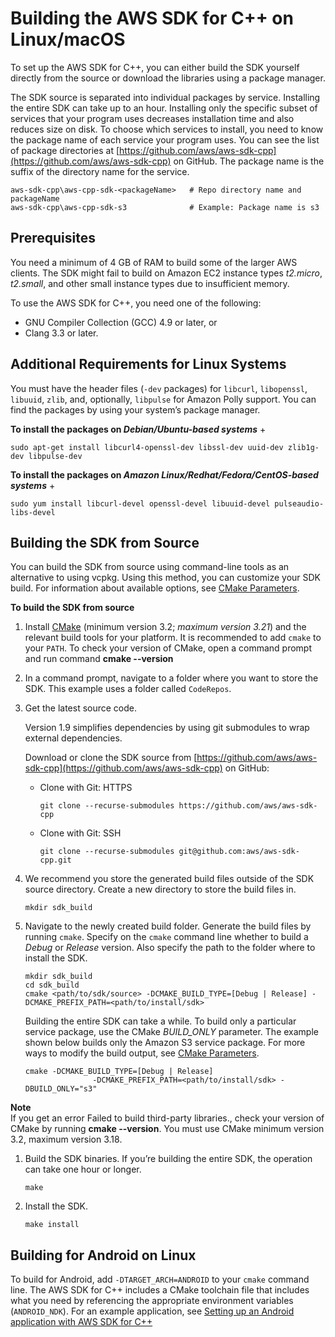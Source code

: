 # Building the AWS SDK for C\+\+ on Linux/macOS<a name="setup-linux"></a>

To set up the AWS SDK for C\+\+, you can either build the SDK yourself directly from the source or download the libraries using a package manager\.



The SDK source is separated into individual packages by service\. Installing the entire SDK can take up to an hour\. Installing only the specific subset of services that your program uses decreases installation time and also reduces size on disk\. To choose which services to install, you need to know the package name of each service your program uses\. You can see the list of package directories at [https://github.com/aws/aws-sdk-cpp](https://github.com/aws/aws-sdk-cpp) on GitHub\. The package name is the suffix of the directory name for the service\. 

```
aws-sdk-cpp\aws-cpp-sdk-<packageName>   # Repo directory name and packageName
aws-sdk-cpp\aws-cpp-sdk-s3              # Example: Package name is s3
```

## Prerequisites<a name="prerequisites"></a>

You need a minimum of 4 GB of RAM to build some of the larger AWS clients\. The SDK might fail to build on Amazon EC2 instance types *t2\.micro*, *t2\.small*, and other small instance types due to insufficient memory\.

To use the AWS SDK for C\+\+, you need one of the following:
+  GNU Compiler Collection \(GCC\) 4\.9 or later, or
+  Clang 3\.3 or later\.

## Additional Requirements for Linux Systems<a name="additional-requirements-for-linux-systems"></a>

You must have the header files \(`-dev` packages\) for `libcurl`, `libopenssl`, `libuuid`, `zlib`, and, optionally, `libpulse` for Amazon Polly support\. You can find the packages by using your system’s package manager\.

**To install the packages on *Debian/Ubuntu\-based systems***
+ 

  ```
  sudo apt-get install libcurl4-openssl-dev libssl-dev uuid-dev zlib1g-dev libpulse-dev
  ```

**To install the packages on *Amazon Linux/Redhat/Fedora/CentOS\-based systems***
+ 

  ```
  sudo yum install libcurl-devel openssl-devel libuuid-devel pulseaudio-libs-devel
  ```

## Building the SDK from Source<a name="setup-linux-from-source"></a>

You can build the SDK from source using command\-line tools as an alternative to using vcpkg\. Using this method, you can customize your SDK build\. For information about available options, see [CMake Parameters](cmake-params.md)\.

**To build the SDK from source**

1. Install [CMake](https://cmake.org/) \(minimum version 3\.2; *maximum version 3\.21*\) and the relevant build tools for your platform\. It is recommended to add `cmake` to your `PATH`\. To check your version of CMake, open a command prompt and run command **cmake \-\-version**

1. In a command prompt, navigate to a folder where you want to store the SDK\. This example uses a folder called `CodeRepos`\.

1. Get the latest source code\.

   Version 1\.9 simplifies dependencies by using git submodules to wrap external dependencies\.

   Download or clone the SDK source from [https://github.com/aws/aws-sdk-cpp](https://github.com/aws/aws-sdk-cpp) on GitHub:
   + Clone with Git: HTTPS

     ```
     git clone --recurse-submodules https://github.com/aws/aws-sdk-cpp
     ```
   + Clone with Git: SSH

     ```
     git clone --recurse-submodules git@github.com:aws/aws-sdk-cpp.git
     ```

1. We recommend you store the generated build files outside of the SDK source directory\. Create a new directory to store the build files in\.

   ```
   mkdir sdk_build
   ```

1. Navigate to the newly created build folder\. Generate the build files by running `cmake`\. Specify on the `cmake` command line whether to build a *Debug* or *Release* version\. Also specify the path to the folder where to install the SDK\.

   ```
   mkdir sdk_build
   cd sdk_build
   cmake <path/to/sdk/source> -DCMAKE_BUILD_TYPE=[Debug | Release] -DCMAKE_PREFIX_PATH=<path/to/install/sdk>
   ```

   Building the entire SDK can take a while\. To build only a particular service package, use the CMake *BUILD\_ONLY* parameter\. The example shown below builds only the Amazon S3 service package\. For more ways to modify the build output, see [CMake Parameters](cmake-params.md)\.

   ```
   cmake -DCMAKE_BUILD_TYPE=[Debug | Release] 
                  -DCMAKE_PREFIX_PATH=<path/to/install/sdk> -DBUILD_ONLY="s3"
   ```
**Note**  
If you get an error Failed to build third\-party libraries\., check your version of CMake by running **cmake \-\-version**\. You must use CMake minimum version 3\.2, maximum version 3\.18\.

1. Build the SDK binaries\. If you’re building the entire SDK, the operation can take one hour or longer\. 

   ```
   make
   ```

1. Install the SDK\.

   ```
   make install
   ```

## Building for Android on Linux<a name="building-for-android"></a>

To build for Android, add `-DTARGET_ARCH=ANDROID` to your `cmake` command line\. The AWS SDK for C\+\+ includes a CMake toolchain file that includes what you need by referencing the appropriate environment variables \(`ANDROID_NDK`\)\. For an example application, see [Setting up an Android application with AWS SDK for C\+\+](https://aws.amazon.com/blogs/developer/setting-up-an-android-application-with-aws-sdk-for-c/)